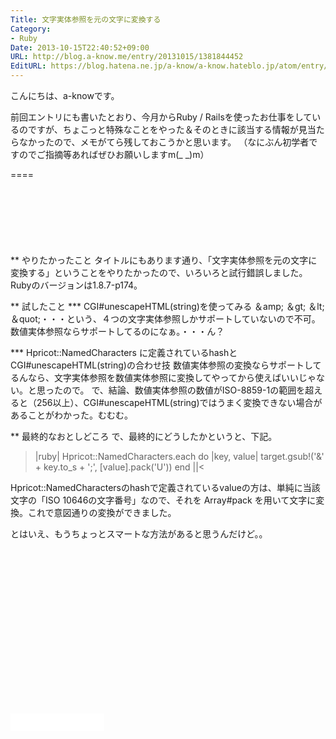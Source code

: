 ```yaml
---
Title: 文字実体参照を元の文字に変換する
Category:
- Ruby
Date: 2013-10-15T22:40:52+09:00
URL: http://blog.a-know.me/entry/20131015/1381844452
EditURL: https://blog.hatena.ne.jp/a-know/a-know.hateblo.jp/atom/entry/12921228815727979256
---
```


こんにちは、a-knowです。


前回エントリにも書いたとおり、今月からRuby / Railsを使ったお仕事をしているのですが、ちょこっと特殊なことをやった＆そのときに該当する情報が見当たらなかったので、メモがてら残しておこうかと思います。
（なにぶん初学者ですのでご指摘等あればぜひお願いしますm(_ _)m）

====

<script async src="//pagead2.googlesyndication.com/pagead/js/adsbygoogle.js"></script>
<!-- article-top -->
<ins class="adsbygoogle"
     style="display:inline-block;width:728px;height:90px"
     data-ad-client="ca-pub-3463034538369189"
     data-ad-slot="8367620130"></ins>
<script>
(adsbygoogle = window.adsbygoogle || []).push({});
</script>


** やりたかったこと
タイトルにもあります通り、「文字実体参照を元の文字に変換する」ということをやりたかったので、いろいろと試行錯誤しました。
Rubyのバージョンは1.8.7-p174。


** 試したこと
*** CGI#unescapeHTML(string)を使ってみる
＆amp; ＆gt; ＆lt; ＆quot;・・・という、４つの文字実体参照しかサポートしていないので不可。
数値実体参照ならサポートしてるのになぁ。・・・ん？


*** Hpricot::NamedCharacters に定義されているhashとCGI#unescapeHTML(string)の合わせ技 
数値実体参照の変換ならサポートしてるんなら、文字実体参照を数値実体参照に変換してやってから使えばいいじゃない。と思ったので。
で、結論、数値実体参照の数値がISO-8859-1の範囲を超えると（256以上）、CGI#unescapeHTML(string)ではうまく変換できない場合があることがわかった。むむむ。


** 最終的なおとしどころ
で、最終的にどうしたかというと、下記。


>|ruby|
Hpricot::NamedCharacters.each do |key, value|
    target.gsub!('&' + key.to_s + ';', [value].pack('U'))
end
||<


Hpricot::NamedCharactersのhashで定義されているvalueの方は、単純に当該文字の「ISO 10646の文字番号」なので、それを Array#pack を用いて文字に変換。これで意図通りの変換ができました。


とはいえ、もうちょっとスマートな方法があると思うんだけど。。


<script async src="//pagead2.googlesyndication.com/pagead/js/adsbygoogle.js"></script>
<!-- article-bottom2 -->
<ins class="adsbygoogle"
     style="display:inline-block;width:300px;height:250px"
     data-ad-client="ca-pub-3463034538369189"
     data-ad-slot="5274552934"></ins>
<script>
(adsbygoogle = window.adsbygoogle || []).push({});
</script>

<iframe src="//blog.hatena.ne.jp/a-know/a-know.hateblo.jp/subscribe/iframe" allowtransparency="true" frameborder="0" scrolling="no" width="150" height="28"></iframe>
